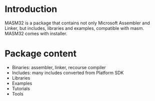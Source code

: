 # Introduction #

MASM32 is a package that contains not only Microsoft Assembler and Linker, but includes, libraries and examples, compatible with masm. MASM32 comes with installer.


# Package content #

  * Binaries: assembler, linker, recourse compiler
  * Includes: many includes converted from Platform SDK
  * Libraries
  * Examples
  * Tutorials
  * Tools